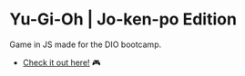 # Yu-Gi-Oh | Jo-ken-po Edition

Game in JS made for the DIO bootcamp.

* [Check it out here!](https://amanda-lais.github.io/js-yugioh-dio/) 🎮

<!-- Jogo de jokenpo que criei para explicar conceitos de lógica de programação aplicados a jogos

conceitos abordados:

- Armazenamento e gerenciamento de estado manual
- Funções limpas
- Organização de código -->
